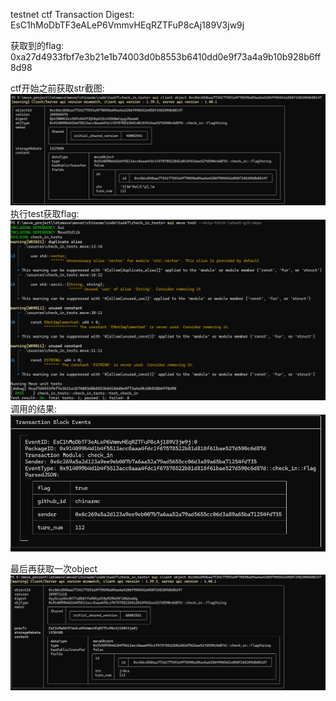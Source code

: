 testnet ctf Transaction Digest: EsC1hMoDbTF3eALeP6VmmvHEqRZTFuP8cAj189V3jw9j

获取到的flag: 0xa27d4933fbf7e3b21e1b74003d0b8553b6410dd0e9f73a4a9b10b928b6ff8d98 

ctf开始之前获取str截图: ![ctf开始之前](./images/ctf开始之前.png)
执行test获取flag: ![执行test获取flag](./images/执行test获取flag.png)
调用的结果: ![调用的结果](./images/调用的结果.png)

最后再获取一次object ![最后再获取一次object](./images/最后再获取一次object.png)